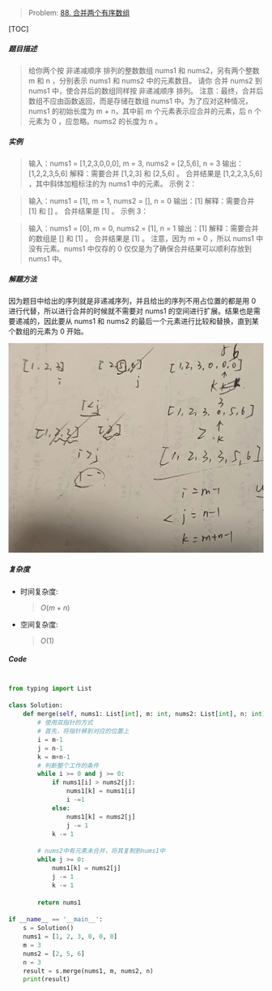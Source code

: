 > Problem: [88. 合并两个有序数组](https://leetcode.cn/problems/merge-sorted-array/description/)

[TOC]

##### 题目描述

> 给你两个按 非递减顺序 排列的整数数组 nums1 和 nums2，另有两个整数 m 和 n ，分别表示 nums1 和 nums2 中的元素数目。
> 请你 合并 nums2 到 nums1 中，使合并后的数组同样按 非递减顺序 排列。
> 注意：最终，合并后数组不应由函数返回，而是存储在数组 nums1 中。为了应对这种情况，nums1 的初始长度为 m + n，其中前 m 个元素表示应合并的元素，后 n 个元素为 0 ，应忽略。nums2 的长度为 n 。

##### 实例

> 输入：nums1 = [1,2,3,0,0,0], m = 3, nums2 = [2,5,6], n = 3
> 输出：[1,2,2,3,5,6]
> 解释：需要合并 [1,2,3] 和 [2,5,6] 。
> 合并结果是 [1,2,2,3,5,6] ，其中斜体加粗标注的为 nums1 中的元素。
> 示例 2：

> 输入：nums1 = [1], m = 1, nums2 = [], n = 0
> 输出：[1]
> 解释：需要合并 [1] 和 [] 。
> 合并结果是 [1] 。
> 示例 3：

> 输入：nums1 = [0], m = 0, nums2 = [1], n = 1
> 输出：[1]
> 解释：需要合并的数组是 [] 和 [1] 。
> 合并结果是 [1] 。
> 注意，因为 m = 0 ，所以 nums1 中没有元素。nums1 中仅存的 0 仅仅是为了确保合并结果可以顺利存放到 nums1 中。

##### 解题方法

因为题目中给出的序列就是非递减序列，并且给出的序列不用占位置的都是用 0 进行代替，所以进行合并的时候就不需要对 nums1 的空间进行扩展。结果也是需要递减的，因此要从 nums1 和 nums2 的最后一个元素进行比较和替换，直到某个数组的元素为 0 开始。

![Alt text](/resource/88.jpg)

##### 复杂度

- 时间复杂度:

  > $O(m+n)$

- 空间复杂度:
  > $O(1)$

##### Code

```Python

from typing import List

class Solution:
    def merge(self, nums1: List[int], m: int, nums2: List[int], n: int) -> List[int]:
        # 使用双指针的方式
        # 首先，将指针移到对应的位置上
        i = m-1
        j = n-1
        k = m+n-1
        # 判断整个工作的条件
        while i >= 0 and j >= 0:
            if nums1[i] > nums2[j]:
                nums1[k] = nums1[i]
                i -=1
            else:
                nums1[k] = nums2[j]
                j -= 1
            k -= 1

        # nums2中有元素未合并，将其复制到nums1中
        while j >= 0:
            nums1[k] = nums2[j]
            j -= 1
            k -= 1

        return nums1

if __name__ == '__main__':
    s = Solution()
    nums1 = [1, 2, 3, 0, 0, 0]
    m = 3
    nums2 = [2, 5, 6]
    n = 3
    result = s.merge(nums1, m, nums2, n)
    print(result)

```
